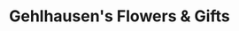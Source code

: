 ---
title: "Gehlhausen's Flowers & Gifts"
url: /huntingburg/gehlhausens-flowers-and-gifts/
shop: florist
---